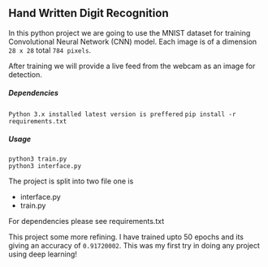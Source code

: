 ## Hand Written Digit Recognition

In this python project we are going to use the MNIST dataset for training Convolutional Neural Network (CNN) model. Each image is of a dimension `28 x 28` total `784 pixels`.

After training we will provide a live feed from the webcam as an image for detection.

##### Dependencies
`Python 3.x installed latest version is preffered`
`pip install -r requirements.txt`
##### Usage
`python3 train.py`<br>
`python3 interface.py`

The project is split into two file one is
- interface.py
- train.py

For dependencies please see requirements.txt

This project some more refining. I have trained upto 50 epochs and its giving an accuracy of `0.91720002`.
This was my first try in doing any project using deep learning!
